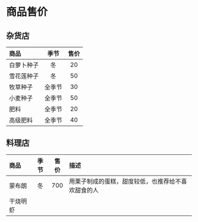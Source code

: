 # 商品售价

## 杂货店

|商品|季节|售价|
|:-|:-:|:-:|
|白萝卜种子|冬|20|
|雪花莲种子|冬|50|
|牧草种子|全季节|30|
|小麦种子|全季节|50|
|肥料|全季节|20|
|高级肥料|全季节|40|

## 料理店

|商品|季节|售价|描述|
|:-|:-:|:-:|:-|
|蒙布朗|冬|700|用栗子制成的蛋糕，甜度较低，也推荐给不喜欢甜食的人|
|干烧明虾|||